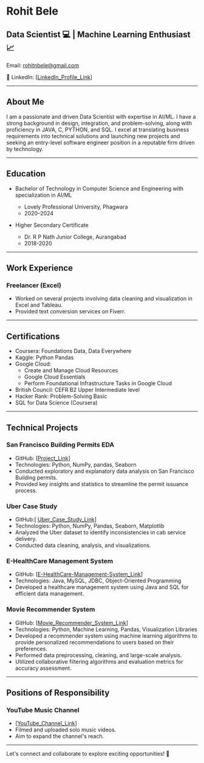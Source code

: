 # Rohit Bele

## Data Scientist :computer: | Machine Learning Enthusiast :chart_with_upwards_trend:

Email: rohitnbele@gmail.com

🔗 LinkedIn: [[LinkedIn_Profile_Link](https://www.linkedin.com/in/belerohit/)]


---

## About Me

I am a passionate and driven Data Scientist with expertise in AI/ML. I have a strong background in design, integration, and problem-solving, along with proficiency in JAVA, C, PYTHON, and SQL. I excel at translating business requirements into technical solutions and launching new projects and seeking an entry-level software engineer position in a reputable firm driven by technology.

---

## Education

- Bachelor of Technology in Computer Science and Engineering with specialization in AI/ML
  - Lovely Professional University, Phagwara
  - 2020–2024

- Higher Secondary Certificate
  - Dr. R P Nath Junior College, Aurangabad
  - 2018-2020

---

## Work Experience

### Freelancer (Excel)

- Worked on several projects involving data cleaning and visualization in Excel and Tableau.
- Provided text conversion services on Fiverr.

---

## Certifications

- Coursera: Foundations Data, Data Everywhere
- Kaggle: Python Pandas
- Google Cloud:
  - Create and Manage Cloud Resources
  - Google Cloud Essentials
  - Perform Foundational Infrastructure Tasks in Google Cloud
- British Council: CEFR B2 Upper Intermediate level
- Hacker Rank: Problem-Solving Basic
- SQL for Data Science (Coursera)

---

## Technical Projects

### San Francisco Building Permits EDA

- GitHub: [[Project_Link](https://github.com/BeleRohit/San-Fransisco-Building-Permits)]
- Technologies: Python, NumPy, pandas, Seaborn
- Conducted exploratory and explanatory data analysis on San Francisco Building permits.
- Provided key insights and statistics to streamline the permit issuance process.

### Uber Case Study

- GitHub:[ [Uber_Case_Study_Link](https://github.com/BeleRohit/UberSupplyDemandGap)]
- Technologies: Python, NumPy, Pandas, Seaborn, Matplotlib
- Analyzed the Uber dataset to identify inconsistencies in cab service delivery.
- Conducted data cleaning, analysis, and visualizations.

### E-HealthCare Management System

- GitHub: [[E-HealthCare-Management-System_Link](https://github.com/BeleRohit/EHMS-E_Health_Management_System)]
- Technologies: Java, MySQL, JDBC, Object-Oriented Programming
- Developed a healthcare management system using Java and SQL for efficient data management.

### Movie Recommender System

- GitHub: [[Movie_Recommender_System_Link](https://github.com/BeleRohit/Movie_Reccomendation_System)]
- Technologies: Python, Machine Learning, Pandas, Visualization Libraries
- Developed a recommender system using machine learning algorithms to provide personalized recommendations to users based on their preferences.
- Performed data preprocessing, cleaning, and large-scale analysis.
- Utilized collaborative filtering algorithms and evaluation metrics for accuracy assessment.

---

## Positions of Responsibility

### YouTube Music Channel

- [[YouTube_Channel_Link](https://www.youtube.com/channel/UC3pJKOr_RCHjo_f2VcVHKbQ)]
- Filmed and uploaded solo music videos.
- Aim to expand the channel's reach.



---

Let's connect and collaborate to explore exciting opportunities! :rocket:
